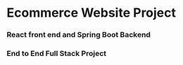 # Ecommerce Website Project

### React front end and Spring Boot Backend

### End to End Full Stack Project

